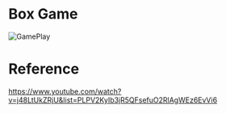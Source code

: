 # Box Game

![GamePlay](https://raw.githubusercontent.com/turrentrock/BOX_GAME/master/res/GamePlay.png)

# Reference
https://www.youtube.com/watch?v=j48LtUkZRjU&list=PLPV2KyIb3jR5QFsefuO2RlAgWEz6EvVi6
